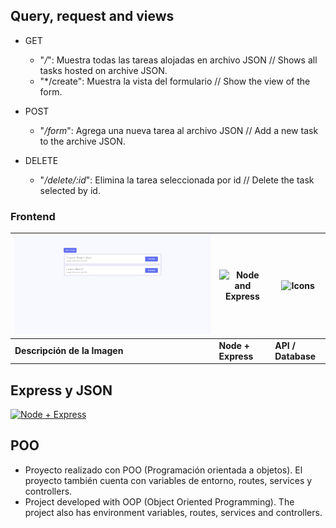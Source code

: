 ## Query, request and views

+ GET
  * "*/*": Muestra todas las tareas alojadas en archivo JSON // Shows all tasks hosted on archive JSON.
  * "*/create": Muestra la vista del formulario // Show the view of the form.
    
+ POST
  * "*/form*": Agrega una nueva tarea al archivo JSON // Add a new task to the archive JSON.
    
+ DELETE
  * "*/delete/:id*": Elimina la tarea seleccionada por id // Delete the task selected by id.

### Frontend

| ![Frontend](home.png) | ![Node and Express](https://wsofter.ru/wp-content/uploads/2017/12/node-express.png) | ![Icons](https://cdn-icons-png.flaticon.com/512/136/136525.png) |
|-----------------------|---------------------------------------------------------------------------------------|---------------------------------------------------------------|
| **Descripción de la Imagen** | **Node + Express** | **API / Database** |

## Express y JSON

[![Node + Express](https://wsofter.ru/wp-content/uploads/2017/12/node-express.png)](https://expressjs.com/)

## POO
* Proyecto realizado con POO (Programación orientada a objetos). El proyecto también cuenta con variables de entorno, routes, services y controllers.
* Project developed with OOP (Object Oriented Programming). The project also has environment variables, routes, services and controllers.  
